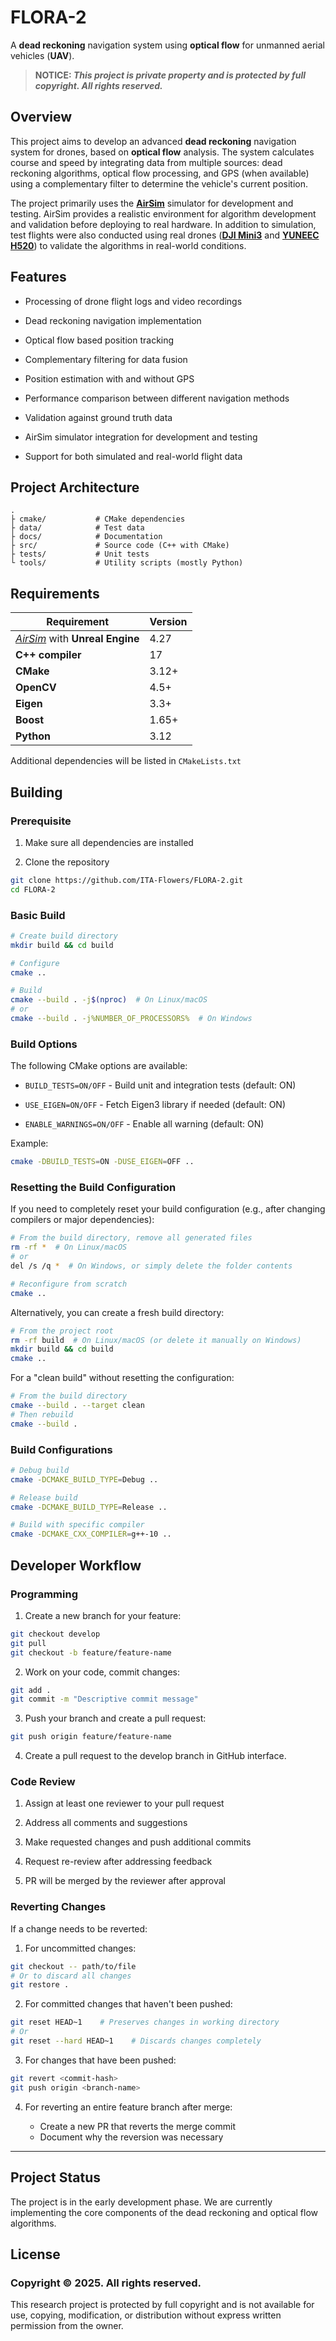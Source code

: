 # FLORA-2

A **dead reckoning** navigation system using **optical flow** for unmanned aerial vehicles (**UAV**).

>**NOTICE: *This project is private property and is protected by full copyright. All rights reserved.***

## Overview

This project aims to develop an advanced **dead reckoning** navigation system for drones, based on **optical flow** analysis. The system calculates course and speed by integrating data from multiple sources: dead reckoning algorithms, optical flow processing, and GPS (when available) using a complementary filter to determine the vehicle's current position.

The project primarily uses the [**AirSim**](https://github.com/microsoft/AirSim) simulator for development and testing. AirSim provides a realistic environment for algorithm development and validation before deploying to real hardware. In addition to simulation, test flights were also conducted using real drones ([**DJI Mini3**](https://www.dji.com/pl/mini-3/specs) and [**YUNEEC H520**](https://yuneec.online/h520-series/info/)) to validate the algorithms in real-world conditions.

## Features

- Processing of drone flight logs and video recordings

- Dead reckoning navigation implementation

- Optical flow based position tracking

- Complementary filtering for data fusion

- Position estimation with and without GPS

- Performance comparison between different navigation methods

- Validation against ground truth data

- AirSim simulator integration for development and testing

- Support for both simulated and real-world flight data

## Project Architecture

``` text
.
├ cmake/           # CMake dependencies
├ data/            # Test data
├ docs/            # Documentation
├ src/             # Source code (C++ with CMake)
├ tests/           # Unit tests
└ tools/           # Utility scripts (mostly Python)
```

## Requirements

|Requirement|Version|
|-|-|
|*[AirSim](https://github.com/microsoft/AirSim)* with **Unreal Engine**|4.27|
|**C++ compiler**|17|
|**CMake**| 3.12+|
|**OpenCV**| 4.5+|
|**Eigen**| 3.3+|
|**Boost**| 1.65+|
|**Python**| 3.12|

Additional dependencies will be listed in `CMakeLists.txt`

## Building

### Prerequisite

1. Make sure all dependencies are installed

2. Clone the repository

``` bash
git clone https://github.com/ITA-Flowers/FLORA-2.git
cd FLORA-2
```

### Basic Build

``` bash
# Create build directory
mkdir build && cd build

# Configure
cmake ..

# Build
cmake --build . -j$(nproc)  # On Linux/macOS
# or
cmake --build . -j%NUMBER_OF_PROCESSORS%  # On Windows
```

### Build Options

The following CMake options are available:

- `BUILD_TESTS=ON/OFF` - Build unit and integration tests (default: ON)

- `USE_EIGEN=ON/OFF` - Fetch Eigen3 library if needed (default: ON)

- `ENABLE_WARNINGS=ON/OFF` - Enable all warning (default: ON)

Example:

``` bash
cmake -DBUILD_TESTS=ON -DUSE_EIGEN=OFF ..
```

### Resetting the Build Configuration

If you need to completely reset your build configuration (e.g., after changing compilers or major dependencies):

``` bash
# From the build directory, remove all generated files
rm -rf *  # On Linux/macOS
# or
del /s /q *  # On Windows, or simply delete the folder contents

# Reconfigure from scratch
cmake ..
```

Alternatively, you can create a fresh build directory:

``` bash
# From the project root
rm -rf build  # On Linux/macOS (or delete it manually on Windows)
mkdir build && cd build
cmake ..
```

For a "clean build" without resetting the configuration:

``` bash
# From the build directory
cmake --build . --target clean
# Then rebuild
cmake --build .
```

### Build Configurations

``` bash
# Debug build
cmake -DCMAKE_BUILD_TYPE=Debug ..

# Release build
cmake -DCMAKE_BUILD_TYPE=Release ..

# Build with specific compiler
cmake -DCMAKE_CXX_COMPILER=g++-10 ..
```

## Developer Workflow

### Programming

1. Create a new branch for your feature:

```  bash
git checkout develop
git pull
git checkout -b feature/feature-name
```

2. Work on your code, commit changes:

``` bash
git add .
git commit -m "Descriptive commit message"
```

3. Push your branch and create a pull request:

``` bash
git push origin feature/feature-name
```

4. Create a pull request to the develop branch in GitHub interface.

### Code Review

1. Assign at least one reviewer to your pull request

2. Address all comments and suggestions

3. Make requested changes and push additional commits

4. Request re-review after addressing feedback

5. PR will be merged by the reviewer after approval

### Reverting Changes

If a change needs to be reverted:

1. For uncommitted changes:

``` bash
git checkout -- path/to/file
# Or to discard all changes
git restore .
```

2. For committed changes that haven't been pushed:

``` bash
git reset HEAD~1    # Preserves changes in working directory
# Or
git reset --hard HEAD~1    # Discards changes completely
```

3. For changes that have been pushed:

``` bash
git revert <commit-hash>
git push origin <branch-name>
```

4. For reverting an entire feature branch after merge:

    - Create a new PR that reverts the merge commit
    - Document why the reversion was necessary

---

## Project Status

The project is in the early development phase. We are currently implementing the core components of the dead reckoning and optical flow algorithms.

## License

### Copyright © 2025. All rights reserved.

This research project is protected by full copyright and is not available for use, copying, modification, or distribution without express written permission from the owner.